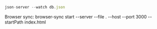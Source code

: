 ```js
json-server --watch db.json
```

Browser sync: browser-sync start --server --file . --host --port 3000 --startPath index.html
